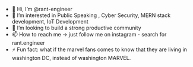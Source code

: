 - 👋 Hi, I’m @rant-engineer
- 👀 I’m interested in Public Speaking , Cyber Security, MERN stack development, IoT Development
- 💞️ I’m looking to build a strong productive community
- 📫 How to reach me -> just follow me on instagram - search for rant.engineer
- ⚡ Fun fact: what if the marvel fans comes to know that they are living in washington DC, instead of washington MARVEL. 

<!---
rant-engineer/rant-engineer is a ✨ special ✨ repository because its `README.md` (this file) appears on your GitHub profile.
You can click the Preview link to take a look at your changes.
--->
